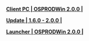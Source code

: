 **[Client PC | OSPRODWin 2.0.0 |  ](https://autopatchos.starrails.com/client/download/20240126105613_xi8FVxCWfDpjdC2r/PC/StarRail_2.0.0.zip)** 
  
 **[Update | 1.6.0 - 2.0.0 | ](https://autopatchos.starrails.com/client/hkrpg_global/35/game_1.6.0_2.0.0_hdiff_xlnMFwQ893VOqgv4.zip)** 
  
 **[Launcher | OSPRODWin 2.0.0 |  ](https://download-porter.hoyoverse.com/download-porter/2023/12/22/1.6%20StarRail_Setup_O.exe)**
